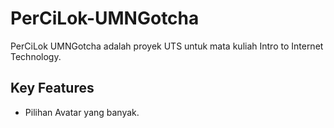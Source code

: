 # PerCiLok-UMNGotcha

PerCiLok UMNGotcha adalah proyek UTS untuk mata kuliah Intro to Internet Technology.

## Key Features

* Pilihan Avatar yang banyak.